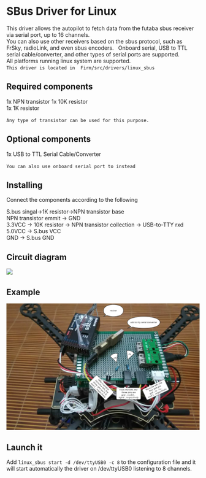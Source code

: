 # SBus Driver for Linux
This driver allows the autopilot to fetch data from the futaba sbus receiver via serial port, up to 16 channels.  
You can also use other receivers based on the sbus protocol, such as FrSky, radioLink, and even sbus encoders.  
Onboard serial, USB to TTL serial cable/converter, and other types of serial ports are supported.  
All platforms running linux system are supported.  
`This driver is located in  Firm/src/drivers/linux_sbus`

## Required components

1x  NPN transistor
1x  10K resistor  
1x  1K  resistor  

`Any type of transistor can be used for this purpose. `

## Optional components
1x USB to TTL Serial Cable/Converter

`You can also use onboard serial port to instead`

## Installing
Connect the components according to the following  

S.bus singal->1K resistor->NPN transistor base  
NPN transistor emmit -> GND  
3.3VCC -> 10K resistor -> NPN transistor collection -> USB-to-TTY rxd
5.0VCC -> S.bus VCC  
GND -> S.bus GND  

## Circuit diagram
![](http://www.playuav.com/uploads/article/20160310/56cf0f65bb1f7437c1618041a30dc308.png)

## Example
![](https://raw.githubusercontent.com/crossa/raspx4-sbus-rc-in/master/example.png)

## Launch it  
Add `linux_sbus start -d /dev/ttyUSB0 -c 8` to the configuration file and it will start automatically the driver on /dev/ttyUSB0 listening to 8 channels.

